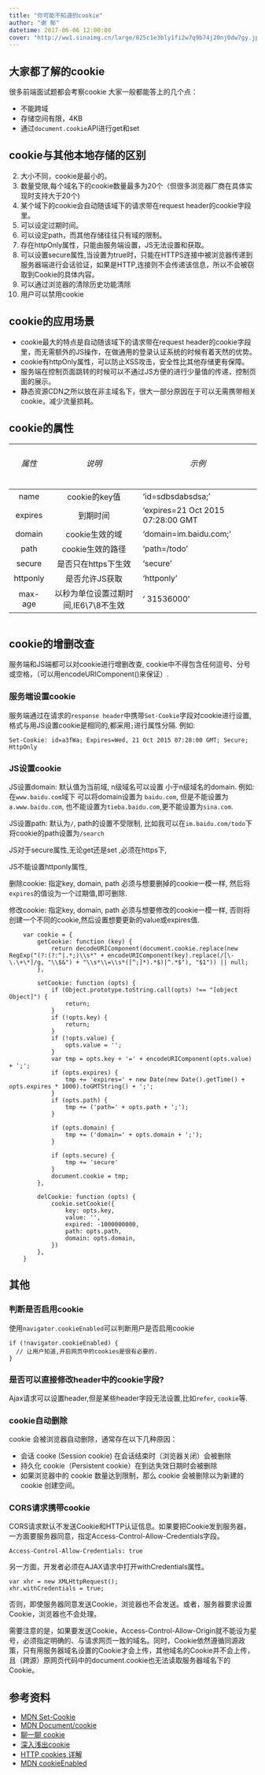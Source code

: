 ```yaml
---
title: "你可能不知道的cookie"
author: "谢 郁"
datetime: 2017-06-06 12:00:00
cover: "http://ww1.sinaimg.cn/large/825c1e3bly1fi2w7q9b74j20nj0dw7gy.jpg"
---
```


## 大家都了解的cookie

很多前端面试题都会考察cookie 大家一般都能答上的几个点：  




- 不能跨域
- 存储空间有限，4KB
- 通过`document.cookie`API进行get和set



## cookie与其他本地存储的区别

<span id="more-525"></span>  




2. 大小不同，cookie是最小的。
4. 数量受限,每个域名下的cookie数量最多为20个（但很多浏览器厂商在具体实现时支持大于20个)
6. 某个域下的cookie会自动随该域下的请求带在request header的cookie字段里。
8. 可以设定过期时间。
10. 可以设定path，而其他存储往往只有域的限制。
12. 存在httpOnly属性，只能由服务端设置，JS无法设置和获取。
14. 可以设置secure属性,当设置为true时，只能在HTTPS连接中被浏览器传递到服务器端进行会话验证，如果是HTTP,连接则不会传递该信息，所以不会被窃取到Cookie的具体内容。
16. 可以通过浏览器的清除历史功能清除
18. 用户可以禁用cookie



## [](http://gitlab.baidu.com/be-fe/hi-fe-resources/blob/master/%E6%8F%90%E7%82%BC/%E4%BD%A0%E5%8F%AF%E8%83%BD%E4%B8%8D%E7%9F%A5%E9%81%93%E7%9A%84cookie.md#cookie%E7%9A%84%E5%BA%94%E7%94%A8%E5%9C%BA%E6%99%AF)cookie的应用场景



- cookie最大的特点是自动随该域下的请求带在request header的cookie字段里，而无需额外的JS操作，在做通用的登录认证系统的时候有着天然的优势。
- cookie有httpOnly属性，可以防止XSS攻击，安全性比其他存储更有保障。
- 服务端在控制页面跳转的时候可以不通过JS方便的进行少量值的传递，控制页面的展示。
- 静态资源CDN之所以放在非主域名下，很大一部分原因在于可以无需携带相关cookie，减少流量损耗。



## [](http://gitlab.baidu.com/be-fe/hi-fe-resources/blob/master/%E6%8F%90%E7%82%BC/%E4%BD%A0%E5%8F%AF%E8%83%BD%E4%B8%8D%E7%9F%A5%E9%81%93%E7%9A%84cookie.md#cookie%E7%9A%84%E5%B1%9E%E6%80%A7)cookie的属性

<table style="height: 361px;" width="680">
<thead>
<tr>
<th>
<h6 style="text-align: center;">属性</h6>
</th>
<th>
<h6 style="text-align: center;">说明</h6>
</th>
<th>
<h6 style="text-align: center;">示例</h6>
</th>
</tr>
</thead>
<tbody>
<tr>
<td style="text-align: center;">name</td>
<td style="text-align: center;">cookie的key值</td>
<td>‘id=sdbsdabsdsa;’</td>
</tr>
<tr>
<td style="text-align: center;">expires</td>
<td style="text-align: center;">到期时间</td>
<td>‘expires=21 Oct 2015 07:28:00 GMT</td>
</tr>
<tr>
<td style="text-align: center;">domain</td>
<td style="text-align: center;">cookie生效的域</td>
<td>‘domain=im.baidu.com;’</td>
</tr>
<tr>
<td style="text-align: center;">path</td>
<td style="text-align: center;">cookie生效的路径</td>
<td>‘path=/todo’</td>
</tr>
<tr>
<td style="text-align: center;">secure</td>
<td style="text-align: center;">是否只在https下生效</td>
<td>‘secure’</td>
</tr>
<tr>
<td style="text-align: center;">httponly</td>
<td style="text-align: center;">是否允许JS获取</td>
<td>‘httponly’</td>
</tr>
<tr>
<td style="text-align: center;">max-age</td>
<td style="text-align: center;">以秒为单位设置过期时间,IE6\7\8不生效</td>
<td>‘ 31536000’</td>
</tr>
</tbody>
</table>

## [](http://gitlab.baidu.com/be-fe/hi-fe-resources/blob/master/%E6%8F%90%E7%82%BC/%E4%BD%A0%E5%8F%AF%E8%83%BD%E4%B8%8D%E7%9F%A5%E9%81%93%E7%9A%84cookie.md#cookie%E7%9A%84%E5%A2%9E%E5%88%A0%E6%94%B9%E6%9F%A5)cookie的增删改查

服务端和JS端都可以对cookie进行增删改查, cookie中不得包含任何逗号、分号或空格，（可以用encodeURIComponent()来保证）.  



### [](http://gitlab.baidu.com/be-fe/hi-fe-resources/blob/master/%E6%8F%90%E7%82%BC/%E4%BD%A0%E5%8F%AF%E8%83%BD%E4%B8%8D%E7%9F%A5%E9%81%93%E7%9A%84cookie.md#%E6%9C%8D%E5%8A%A1%E7%AB%AF%E8%AE%BE%E7%BD%AEcookie)服务端设置cookie

服务端通过在请求的`response header`中携带`Set-Cookie`字段对cookie进行设置, 格式与用JS设置cookie是相同的,都采用`;`进行属性分隔. 例如:  



```
Set-Cookie: id=a3fWa; Expires=Wed, 21 Oct 2015 07:28:00 GMT; Secure; HttpOnly
```


### [](http://gitlab.baidu.com/be-fe/hi-fe-resources/blob/master/%E6%8F%90%E7%82%BC/%E4%BD%A0%E5%8F%AF%E8%83%BD%E4%B8%8D%E7%9F%A5%E9%81%93%E7%9A%84cookie.md#js%E8%AE%BE%E7%BD%AEcookie)JS设置cookie

JS设置domain: 默认值为当前域, n级域名可以设置 小于n级域名的domain. 例如: 在`www.baidu.com`域下 可以将domain设置为 `baidu.com`, 但是不能设置为`a.www.baidu.com`, 也不能设置为`tieba.baidu.com`,更不能设置为`sina.com`.  


JS设置path: 默认为`/`, path的设置不受限制, 比如我可以在`im.baidu.com/todo`下将cookie的path设置为`/search`  


JS对于secure属性,无论get还是set ,必须在https下,  


JS不能设置httponly属性,  


删除cookie: 指定key, domain, path 必须与想要删掉的cookie一模一样, 然后将`expires`的值设为一个过期值,即可删除.  


修改cookie: 指定key, domain, path 必须与想要修改的cookie一模一样, 否则将创建一个不同的cookie,然后设置想要更新的value或expires值.  



```
    var cookie = {
        getCookie: function (key) {
            return decodeURIComponent(document.cookie.replace(new RegExp("(?:(?:^|.*;)\\s*" + encodeURIComponent(key).replace(/[\-\.\+\*]/g, "\\$&") + "\\s*\\=\\s*([^;]*).*$)|^.*$"), "$1")) || null;
        },

        setCookie: function (opts) {
            if (Object.prototype.toString.call(opts) !== "[object Object]") {
                return;
            }
            if (!opts.key) {
                return;
            }
            if (!opts.value) {
                opts.value = '';
            }
            var tmp = opts.key + '=' + encodeURIComponent(opts.value) + ';';
            if (opts.expires) {
                tmp += 'expires=' + new Date(new Date().getTime() + opts.expires * 1000).toGMTString() + ';';
            }
            if (opts.path) {
                tmp += ('path=' + opts.path + ';');
            }

            if (opts.domain) {
                tmp += ('domain=' + opts.domain + ';');
            }

            if (opts.secure) {
                tmp += 'secure'
            }
            document.cookie = tmp;
        },

        delCookie: function (opts) {
            cookie.setCookie({
                key: opts.key,
                value: '',
                expired: -1000000000,
                path: opts.path,
                domain: opts.domain,
            })
        },
    }
```


## [](http://gitlab.baidu.com/be-fe/hi-fe-resources/blob/master/%E6%8F%90%E7%82%BC/%E4%BD%A0%E5%8F%AF%E8%83%BD%E4%B8%8D%E7%9F%A5%E9%81%93%E7%9A%84cookie.md#%E5%85%B6%E4%BB%96)其他


### [](http://gitlab.baidu.com/be-fe/hi-fe-resources/blob/master/%E6%8F%90%E7%82%BC/%E4%BD%A0%E5%8F%AF%E8%83%BD%E4%B8%8D%E7%9F%A5%E9%81%93%E7%9A%84cookie.md#%E5%88%A4%E6%96%AD%E6%98%AF%E5%90%A6%E5%90%AF%E7%94%A8cookie)判断是否启用cookie

使用`navigator.cookieEnabled`可以判断用户是否启用cookie  



```
if (!navigator.cookieEnabled) {
  // 让用户知道,开启网页中的cookies是很有必要的.
}
```


### [](http://gitlab.baidu.com/be-fe/hi-fe-resources/blob/master/%E6%8F%90%E7%82%BC/%E4%BD%A0%E5%8F%AF%E8%83%BD%E4%B8%8D%E7%9F%A5%E9%81%93%E7%9A%84cookie.md#%E6%98%AF%E5%90%A6%E5%8F%AF%E4%BB%A5%E7%9B%B4%E6%8E%A5%E4%BF%AE%E6%94%B9header%E4%B8%AD%E7%9A%84cookie%E5%AD%97%E6%AE%B5)是否可以直接修改header中的cookie字段?

Ajax请求可以设置header,但是某些header字段无法设置,比如`refer`, `cookie`等.  



### [](http://gitlab.baidu.com/be-fe/hi-fe-resources/blob/master/%E6%8F%90%E7%82%BC/%E4%BD%A0%E5%8F%AF%E8%83%BD%E4%B8%8D%E7%9F%A5%E9%81%93%E7%9A%84cookie.md#cookie%E8%87%AA%E5%8A%A8%E5%88%A0%E9%99%A4)cookie自动删除

cookie 会被浏览器自动删除，通常存在以下几种原因：  




- 会话 cooke (Session cookie) 在会话结束时（浏览器关闭）会被删除
- 持久化 cookie（Persistent cookie）在到达失效日期时会被删除
- 如果浏览器中的 cookie 数量达到限制，那么 cookie 会被删除以为新建的 cookie 创建空间。



### <span class="md-expand">CORS请求携带cookie</span>

<span class="md-line md-end-block">CORS请求默认不发送Cookie和HTTP认证信息。如果要把Cookie发到服务器，一方面要服务器同意，指定Access-Control-Allow-Credentials字段。</span>  



```
Access-Control-Allow-Credentials: true
```

<span class="md-line md-end-block">另一方面，开发者必须在AJAX请求中打开withCredentials属性。</span>  



```
var xhr = new XMLHttpRequest();
xhr.withCredentials = true;
```

<span class="md-line md-end-block">否则，即使服务器同意发送Cookie，浏览器也不会发送。或者，服务器要求设置Cookie，浏览器也不会处理。</span>  


<span class="md-line md-end-block md-focus">需要注意的是，如果要发送Cookie，Access-Control-Allow-Origin就不能设为星号，必须指定明确的、与请求网页一致的域名。同时，Cookie依然遵循同源政策，只有用服务器域名设置的Cookie才会上传，其他域名的Cookie并不会上传，且（跨源）原网页代码中的document.cookie也无法读取服务器域名下的Cookie。</span>  



## [](http://gitlab.baidu.com/be-fe/hi-fe-resources/blob/master/%E6%8F%90%E7%82%BC/%E4%BD%A0%E5%8F%AF%E8%83%BD%E4%B8%8D%E7%9F%A5%E9%81%93%E7%9A%84cookie.md#%E5%8F%82%E8%80%83%E8%B5%84%E6%96%99)参考资料



- [MDN Set-Cookie](https://developer.mozilla.org/zh-CN/docs/Web/HTTP/Headers/Set-Cookie)
- [MDN Document/cookie](https://developer.mozilla.org/zh-CN/docs/Web/API/Document/cookie)
- [聊一聊 cookie](https://segmentfault.com/a/1190000004556040)
- [深入浅出cookie](https://www.cloudxns.net/Support/detail/id/1887.html)
- [HTTP cookies 详解](http://bubkoo.com/2014/04/21/http-cookies-explained/)
- [MDN cookieEnabled](https://developer.mozilla.org/zh-CN/docs/Web/API/Navigator/cookieEnabled)